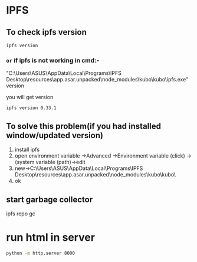 # IPFS

## To check ipfs version
```
ipfs version
```
### `or` if ipfs is not working in cmd:-
"C:\Users\ASUS\AppData\Local\Programs\IPFS Desktop\resources\app.asar.unpacked\node_modules\kubo\kubo\ipfs.exe" version

you will get version
```
ipfs version 0.33.1
```
## To solve this problem(if you had installed window/updated version)
1. install ipfs
2. open environment variable ->Advanced ->Environment variable (click) ->(system variable (path)->edit
3. new->C:\Users\ASUS\AppData\Local\Programs\IPFS Desktop\resources\app.asar.unpacked\node_modules\kubo\kubo\
4. ok

## start garbage collector
ipfs repo gc

<!-- # use this URL to access ipfs
`https://dweb.link/ipfs/<hash>`

example:-
`https://dweb.link/ipfs/QmXQh5Pvu6jGse73pawMDKBXr3CMjWqLPw8bWbuqye4P4S` -->


# run html in server
```cmd
python -m http.server 8000
```

